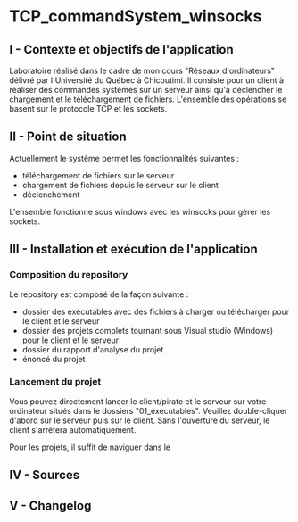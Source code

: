 # TCP_commandSystem_winsocks

## I - Contexte et objectifs de l'application 

Laboratoire réalisé dans le cadre de mon cours "Réseaux d'ordinateurs" délivré par l'Université du Québec à Chicoutimi.
Il consiste pour un client à réaliser des commandes systèmes sur un serveur ainsi qu'à déclencher le chargement et le téléchargement de fichiers.
L'ensemble des opérations se basent sur le protocole TCP et  les sockets. 

## II - Point de situation

Actuellement le système permet les fonctionnalités suivantes :
- téléchargement de fichiers sur le serveur 
- chargement de fichiers depuis le serveur sur le client 
- déclenchement 

L'ensemble fonctionne sous windows avec les winsocks pour  gèrer les sockets. 

## III - Installation et exécution de l'application

### Composition du repository
Le repository est composé de la façon suivante : 
- dossier des exécutables avec des fichiers à charger ou télécharger pour le client et le serveur
- dossier des projets complets tournant sous Visual studio (Windows) pour le client et le serveur
- dossier du rapport d'analyse du projet 
- énoncé du projet 

### Lancement du projet
Vous pouvez directement lancer le client/pirate et le serveur sur votre ordinateur situés dans le dossiers "01_executables". Veuillez double-cliquer d'abord sur le serveur puis sur le client. Sans l'ouverture du serveur, le client s'arrêtera automatiquement.

Pour les projets, il suffit de naviguer dans le 

## IV - Sources
## V - Changelog
